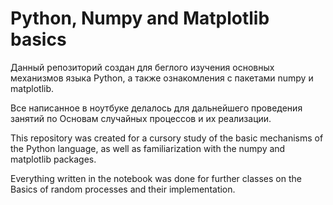 # Python, Numpy and Matplotlib basics 

Данный репозиторий создан для беглого изучения основных
механизмов языка Python, а также ознакомления с
пакетами numpy и matplotlib.

Все написанное в ноутбуке делалось для дальнейшего проведения
занятий по Основам случайных процессов и их реализации.

This repository was created for a cursory study of the basic
mechanisms of the Python language, as well as familiarization with
the numpy and matplotlib packages.

Everything written in the notebook was done for further
classes on the Basics of random processes and their implementation.
